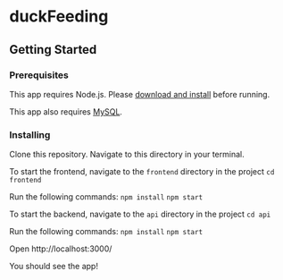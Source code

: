 # duckFeeding

## Getting Started

### Prerequisites
This app requires Node.js. Please [download and install](https://nodejs.org/en/download/) before running.

This app also requires [MySQL](https://www.mysql.com/downloads/).

### Installing
Clone this repository. Navigate to this directory in your terminal.

To start the frontend, navigate to the `frontend` directory in the project
`cd frontend`

Run the following commands:
`npm install`
`npm start`

To start the backend, navigate to the `api` directory in the project
`cd api`

Run the following commands:
`npm install`
`npm start`

Open http://localhost:3000/

You should see the app!

